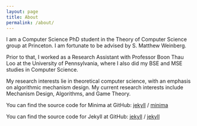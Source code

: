 ```yaml
---
layout: page
title: About
permalink: /about/
---
```


I am a Computer Science PhD student in the Theory of Computer Science group at Princeton. I am fortunate to be advised by S. Matthew Weinberg.

Prior to that, I worked as a Research Assistant with Professor Boon Thau Loo at the University of Pennsylvania, where I also did my BSE and MSE studies in Computer Science.

My research interests lie in theoretical computer science, with an emphasis on algorithmic mechanism design. My current research interests include Mechanism Design, Algorithms, and Game Theory.

You can find the source code for Minima at GitHub:
[jekyll][jekyll-organization] /
[minima](https://github.com/jekyll/minima)

You can find the source code for Jekyll at GitHub:
[jekyll][jekyll-organization] /
[jekyll](https://github.com/jekyll/jekyll)


[jekyll-organization]: https://github.com/jekyll
